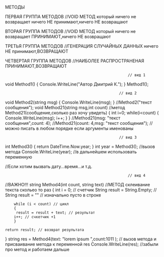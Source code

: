 МЕТОДЫ

ПЕРВАЯ ГРУППА МЕТОДОВ                        //VOID МЕТОД  который ничего не возвращает
ничего НЕ принимают,ничего НЕ возвращают  

ВТОРАЯ ГРУППА МЕТОДОВ                       //VOID МЕТОД который ничего не возвращает
ПРИНИМАЮТ,ничего НЕ возвращают

ТРЕТЬЯ ГРУППА МЕТОДОВ                       //ГЕНЕРАЦИЯ СЛУЧАЙНЫХ ДАННЫХ
ничего НЕ принимают,ВОЗВРАЩАЮТ

ЧЕТВЕРТАЯ ГРУППА МЕТОДОВ                    //НАИБОЛЕЕ РАСПРОСТРАНЕНАЯ
ПРИНИМАЮТ,ВОЗВРАЩАЮТ

                                                            // вид 1
void Method1()
{
    Console.WriteLine("Автор Дмитрий К.");
}
Method1();



                                                        // вид 2
void Method2(string msg)
{
    Console.WriteLine(msg);
}
//Method2("текст сообщения");
void Method21(string msg,int count) //метод Method21(сообщение,сколько раз хочу увидеть)
{
     int i=0;
    while(i<count)
    {
         Console.WriteLine(msg);
         i++;
    }
}
//Method21(msg: "текст сообщения",count: 4);
//Method21(count: 4,msg: "текст сообщения"); //можно писать в любом порядке если аргументы именованы


                                                        // вид 3
int Method3()
{
    return DateTime.Now.year;
}
int year = Method3(); //вызов метода
Console.WriteLine(year); //в дальнейшем использовать переменную


//Если хотим вызвать дату...время...и т.д.




                                                            // вид 4
//ВАЖНО!!!
string Method4(int count, string text) //МЕТОД склеивание текста скольео то раз
{
    int i = 0; // счетчик
    String result = String.Empty; // String result = "" // изначально пусто в строке

        while (i < count) // цикл
        {
         result = result + text; // результат
        i++; // счкетчик +1
        }
    
    return result; // возврат результата
}
string res = Method4(text: "lorem ipsum ",count:1011 ); // вызов метода и присваивание метода к переменной res
Console.WriteLine(res); //забыли про метод и работаем дальше